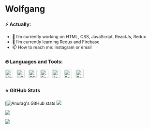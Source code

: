 # Wolfgang

### ⚡ Actually:

- 🔭 I’m currently working on HTML, CSS, JavaScript, ReactJs, Redux
- 🌱 I’m currently learning Redux and Firebase
- 📫 How to reach me: Instagram or email

### 🔥 Languages and Tools:

<img align="left" alt="Visual Studio Code" width="26px" src="https://cdn.jsdelivr.net/gh/devicons/devicon/icons/vscode/vscode-original.svg" style="padding-right:10px;" />
<img align="left" alt="HTML5" width="26px" src="https://cdn.jsdelivr.net/gh/devicons/devicon/icons/html5/html5-original.svg" style="padding-right:10px;" />
<img align="left" alt="CSS3" width="26px" src="https://cdn.jsdelivr.net/gh/devicons/devicon/icons/css3/css3-original.svg" style="padding-right:10px;" />
<img align="left" alt="Sass" width="26px" src="https://cdn.jsdelivr.net/gh/devicons/devicon/icons/sass/sass-original.svg" style="padding-right:10px;" />
<img align="left" alt="JavaScript" width="26px" src="https://cdn.jsdelivr.net/gh/devicons/devicon/icons/javascript/javascript-original.svg" style="padding-right:10px;" />
<img align="left" alt="React" width="26px" src="https://cdn.jsdelivr.net/gh/devicons/devicon/icons/react/react-original.svg" style="padding-right:10px;" />
<img align="left" alt="Redux" width="26px" src="https://cdn.jsdelivr.net/gh/devicons/devicon/icons/redux/redux-original.svg" style="padding-right:10px;" />
<!-- <img align="left" alt="Next" width="26px" src="https://cdn.jsdelivr.net/gh/devicons/devicon/icons/nextjs/nextjs-original.svg" style="padding-right:10px;" /> -->

<br />
<br />

### ⭐ GitHub Stats

[![Anurag's GitHub stats](https://github-readme-stats.vercel.app/api?username=A-Wolfgang-A&show_icons=true&hide_border=false&title_color=006AFF&icon_color=0579C3&bg_color=ffffff00&text_color=417E87&border_color=none)
![](https://github-readme-streak-stats.herokuapp.com/?user=A-Wolfgang&theme=holi-theme&hide_border=true)<br/>





![](https://github-readme-stats.vercel.app/api/top-langs/?username=A-Wolfgang&theme=radical&hide_border=false&include_all_commits=false&count_private=false&layout=compact)

[![](https://visitcount.itsvg.in/api?id=A-Wolfgang-A&icon=0&color=0)](https://visitcount.itsvg.in)

